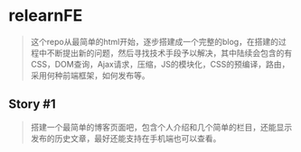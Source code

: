 # relearnFE

> 这个repo从最简单的html开始，逐步搭建成一个完整的blog，在搭建的过程中不断提出新的问题，然后寻找技术手段予以解决，其中陆续会包含的有CSS，DOM查询，Ajax请求，压缩，JS的模块化，CSS的预编译，路由，采用何种前端框架，如何发布等。

## Story #1

> 搭建一个最简单的博客页面吧，包含个人介绍和几个简单的栏目，还能显示发布的历史文章，最好还能支持在手机端也可以查看。